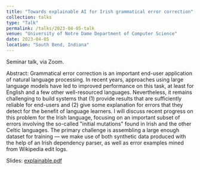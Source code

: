 ```yaml
---
title: "Towards explainable AI for Irish grammatical error correction"
collection: talks
type: "Talk"
permalink: /talks/2023-04-05-talk
venue: "University of Notre Dame Department of Computer Science"
date: 2023-04-05
location: "South Bend, Indiana"
---
```


Seminar talk, via Zoom.

Abstract: Grammatical error correction is an important end-user application of natural language processing. In recent years, approaches using large language models have led to improved performance on this task, at least for English and a few other well-resourced languages. Nevertheless, it remains challenging to build systems that (1) provide results that are sufficiently reliable for end-users and (2) give some explanation for errors that they detect for the benefit of language learners. I will discuss recent progress on this problem for the Irish language, focusing on an important subset of errors involving the so-called "initial mutations" found in Irish and the other Celtic languages. The primary challenge is assembling a large enough dataset for training — we make use of both synthetic data produced with the help of an Irish dependency parser, as well as error examples mined from Wikipedia edit logs.

Slides: [explainable.pdf](/files/explainable.pdf)
